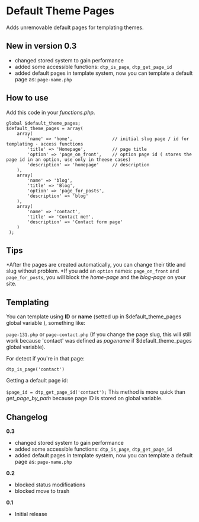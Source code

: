 Default Theme Pages
===================

Adds unremovable default pages for templating themes.

New in version 0.3
------------------

* changed stored system to gain performance
* added some accessible functions: `dtp_is_page`, `dtp_get_page_id`
* added default pages in template system, now you can template a default page as: `page-name.php`

How to use
----------

Add this code in your *functions.php*.

	global $default_theme_pages;
	$default_theme_pages = array(
	 	array(
	 		'name' => 'home',				// initial slug page / id for templating - access functions
	 		'title' => 'Homepage',			// page title
	 		'option' => 'page_on_front',	// option page id ( stores the page id in an option, use only in theese cases)
	 		'description' => 'homepage'		// description
	 	),
	 	array(
	 		'name' => 'blog',
	 		'title' => 'Blog',
	 		'option' => 'page_for_posts',
	 		'description' => 'blog'
	 	),
	 	array(
	 		'name' => 'contact',
	 		'title' => 'Contact me!',
	 		'description' => 'Contact form page'
	 	)
	 );

Tips
----

*After the pages are created automatically, you can change their title and slug without problem.
*If you add an `option` names: `page_on_front` and `page_for_posts`, you will block the *home-page* and the *blog-page* on your site.


Templating
----------

You can template using **ID** or **name** (setted up in $default_theme_pages global variable ), something like:

`page-131.php` or `page-contact.php` (If you change the page slug, this will still work because 'contact' was defined as *pagename* if $default_theme_pages global variable).

For detect if you're in that page:

`dtp_is_page('contact')`

Getting a default page id:

`$page_id = dtp_get_page_id('contact');` This method is more quick than *get_page_by_path* because page ID is stored on global variable.


Changelog
---------

**0.3**  
* changed stored system to gain performance
* added some accessible functions: `dtp_is_page`, `dtp_get_page_id`
* added default pages in template system, now you can template a default page as: `page-name.php`

**0.2**    
* blocked status modifications
* blocked move to trash

**0.1**  
* Initial release